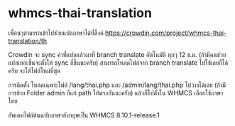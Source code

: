 # whmcs-thai-translation
เพื่อนๆสามารถเข้าไปช่วยแปลภาษาได้ที่ลิ้งค์ https://crowdin.com/project/whmcs-thai-translation/th

Crowdin จะ sync คำที่แปลแล้วมาที่ branch translate อัตโนมัติ ทุกๆ 12 ช.ม. (ถ้ามีคนช่วยแปลเยอะขึ้นจะตั้งให้ sync ถี่ขึ้นนะครับ)
สามารถโหลดไฟล์จาก branch translate ไปใช้เลยก็ได้ครับ จะได้ไฟล์ใหม่ที่สุด

การติดตั้ง โหลดเฉพาะไฟล์ /lang/thai.php และ /admin/lang/thai.php ไปวางได้เลย (ถ้ามีการย้าย Folder admin ก็แก้ path ให้ตรงกันนะครับ) แล้วก็ไปตั้งใน WHMCS เลือกใช้ภาษาไทย

อัพเดทไฟล์ต้นฉบับภาษาอังกฤษเป็น WHMCS 8.10.1-release.1
